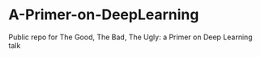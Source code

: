 # A-Primer-on-DeepLearning
Public repo for The Good, The Bad, The Ugly: a Primer on Deep Learning talk
